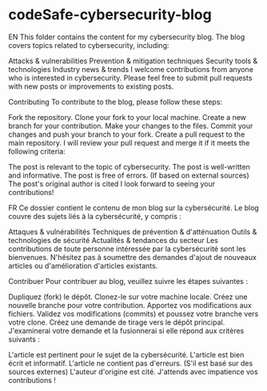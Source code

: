 # codeSafe-cybersecurity-blog
EN
This folder contains the content for my cybersecurity blog. The blog covers topics related to cybersecurity, including:

Attacks & vulnerabilities
Prevention & mitigation techniques
Security tools & technologies
Industry news & trends
I welcome contributions from anyone who is interested in cybersecurity. Please feel free to submit pull requests with new posts or improvements to existing posts.

Contributing
To contribute to the blog, please follow these steps:

Fork the repository.
Clone your fork to your local machine.
Create a new branch for your contribution.
Make your changes to the files.
Commit your changes and push your branch to your fork.
Create a pull request to the main repository.
I will review your pull request and merge it if it meets the following criteria:

The post is relevant to the topic of cybersecurity.
The post is well-written and informative.
The post is free of errors.
(If based on external sources) The post's original author is cited
I look forward to seeing your contributions!

FR
Ce dossier contient le contenu de mon blog sur la cybersécurité. Le blog couvre des sujets liés à la cybersécurité, y compris :

Attaques & vulnérabilités
Techniques de prévention & d'atténuation
Outils & technologies de sécurité
Actualités & tendances du secteur
Les contributions de toute personne intéressée par la cybersécurité sont les bienvenues. N'hésitez pas à soumettre des demandes d'ajout de nouveaux articles ou d'amélioration d'articles existants.

Contribuer
Pour contribuer au blog, veuillez suivre les étapes suivantes :

Dupliquez (fork) le dépôt.
Clonez-le sur votre machine locale.
Créez une nouvelle branche pour votre contribution.
Apportez vos modifications aux fichiers.
Validez vos modifications (commits) et poussez votre branche vers votre clone.
Créez une demande de tirage vers le dépôt principal.
J'examinerai votre demande et la fusionnerai si elle répond aux critères suivants :

L'article est pertinent pour le sujet de la cybersécurité.
L'article est bien écrit et informatif.
L'article ne contient pas d'erreurs.
(S'il est basé sur des sources externes) L'auteur d'origine est cité.
J'attends avec impatience vos contributions !
